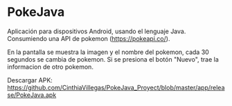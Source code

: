 # PokeJava
Aplicación para dispositivos Android, usando el lenguaje Java.
Consumiendo una API de pokemon (https://pokeapi.co/).

En la pantalla se muestra la imagen y el nombre del pokemon, cada 30 segundos se cambia de pokemon.
Si se presiona el botón "Nuevo", trae la informacion de otro pokemon.

Descargar APK: https://github.com/CinthiaVillegas/PokeJava_Proyect/blob/master/app/release/PokeJava.apk
